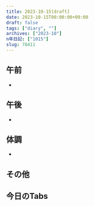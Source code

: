 ```yaml
---
title: 2023-10-15[draft]
date: 2023-10-15T00:00:00+09:00
draft: false
tags: ["diary", ""]
archives: ["2023-10"]
n年日記: ["1015"]
slug: 78411
---
```

## 午前
- 
## 午後
- 
## 体調
- 
## その他
## 今日のTabs